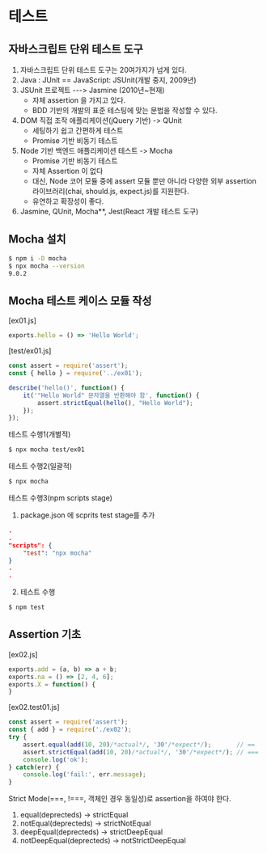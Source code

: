 # 테스트

## 자바스크립트 단위 테스트 도구
1.  자바스크립트 단위 테스트 도구는 20여가지가 넘게 있다.
2.  Java : JUnit == JavaScript: JSUnit(개발 중지, 2009년)
3.  JSUnit 프로젝트 ---> Jasmine (2010년~현재)
    - 자체 assertion 을 가지고 있다.
    - BDD 기반의 개발의 표준 테스팅에 맞는 문법을 작성할 수 있다.
4.  DOM 직접 조작 애플리케이션(jQuery 기반) -> QUnit
    - 세팅하기 쉽고 간편하게 테스트
    - Promise 기반 비동기 테스트
5.  Node 기반 백엔드 애플리케이션 테스트 -> Mocha
    - Promise 기반 비동기 테스트
    - 자체 Assertion 이 없다
    - 대신, Node 코어 모듈 중에 assert 모듈 뿐만 아니라
      다양한 외부 assertion 라이브러리(chai, should.js, expect.js)를 지원한다. 
    - 유연하고 확장성이 좋다.
6.  Jasmine, QUnit, Mocha**, Jest(React 개발 테스트 도구)

## Mocha 설치
```bash
$ npm i -D mocha
$ npx mocha --version
9.0.2
```

## Mocha 테스트 케이스 모듈 작성
[ex01.js]
```javascript
exports.hello = () => 'Hello World';
```

[test/ex01.js]
```javascript
const assert = require('assert');
const { hello } = require('../ex01');

describe('hello()', function() {
    it('"Hello World" 문자열을 반환해야 함', function() {
        assert.strictEqual(hello(), "Hello World");
    });
}); 
```

테스트 수행1(개별적)
```bash
$ npx mocha test/ex01
```

테스트 수행2(일괄적)
```bash
$ npx mocha
```

테스트 수행3(npm scripts stage)
1.  package.json 에 scprits test stage를 추가
```json
.
.
"scripts": {
    "test": "npx mocha"
}
.
.  
```

2. 테스트 수행
```bash
$ npm test
```

## Assertion 기초
[ex02.js]
```javascript
exports.add = (a, b) => a + b;
exports.na = () => [2, 4, 6];
exports.X = function() {
}
```

[ex02.test01.js]
```javascript
const assert = require('assert');
const { add } = require('./ex02');
try {
    assert.equal(add(10, 20)/*actual*/, '30'/*expect*/);       // ==
    assert.strictEqual(add(10, 20)/*actual*/, '30'/*expect*/); // ===
    console.log('ok');
} catch(err) {
    console.log('fail:', err.message);
}
```
Strict Mode(===, !===, 객체인 경우 동일성)로 assertion을 하여야 한다.
1.  equal(deprecteds) -> strictEqual
2.  notEqual(deprecteds) -> strictNotEqual
3.  deepEqual(deprecteds) -> strictDeepEqual
4.  notDeepEqual(deprecteds) -> notStrictDeepEqual
